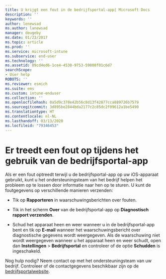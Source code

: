 ```yaml
---
title: U krijgt een fout in de bedrijfsportal-app| Microsoft Docs
description: ''
keywords: ''
author: lenewsad
ms.author: lanewsad
manager: dougeby
ms.date: 01/23/2017
ms.topic: article
ms.prod: ''
ms.service: microsoft-intune
ms.subservice: end-user
ms.technology: ''
ms.assetid: 09cd4ed6-1ce4-4530-9753-59808f01c6d7
searchScope:
- User help
ROBOTS: ''
ms.reviewer: esmich
ms.suite: ems
ms.custom: intune-enduser
ms.collection: ''
ms.openlocfilehash: 0a5d9c378e42b56c8d13f42877cca889726b7579
ms.sourcegitcommit: 3d895be2844bda2177c2c85dc2f09612a1be5490
ms.translationtype: HT
ms.contentlocale: nl-NL
ms.lasthandoff: 03/13/2020
ms.locfileid: "79346453"
---
```

# <a name="you-get-an-error-while-using-the-company-portal-app"></a>Er treedt een fout op tijdens het gebruik van de bedrijfsportal-app

Als er een fout optreedt terwijl u de bedrijfsportal-app op uw iOS-apparaat gebruikt, kunt u het ondersteuningsteam van het bedrijf helpen het probleem op te lossen door informatie naar hen op te sturen. U kunt de foutgegevens op verschillende manieren verzenden:

- Tik op **Rapporteren** in waarschuwingsberichten over fouten.

- Tik in het scherm **Over** van de bedrijfsportal-app op **Diagnostisch rapport verzenden**.

- Schud het apparaat heen en weer wanneer u in de bedrijfsportal-app bent en tik op **E-mail** wanneer het waarschuwingsbericht over diagnostische gegevens wordt weergegeven. Als de waarschuwing niet wordt weergegeven wanneer u het apparaat heen en weer schudt, open dan **Instellingen** > **Bedrijfsportal** en controleer of de optie **Schudden** is ingeschakeld.

Nog hulp nodig? Neem contact op met het ondersteuningsteam van uw bedrijf. Controleer of de contactgegevens beschikbaar zijn op de [bedrijfsportalwebsite](https://go.microsoft.com/fwlink/?linkid=2010980).
